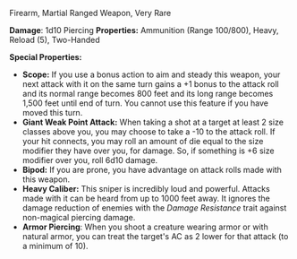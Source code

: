 Firearm, Martial Ranged Weapon, Very Rare

**Damage**: 1d10 Piercing
**Properties:** Ammunition (Range 100/800), Heavy, Reload (5), Two-Handed

**Special Properties:**
- **Scope:** If you use a bonus action to aim and steady this weapon, your next attack with it on the same turn gains a +1 bonus to the attack roll and its normal range becomes 800 feet and its long range becomes 1,500 feet until end of turn. You cannot use this feature if you have moved this turn. 
- **Giant Weak Point Attack:** When taking a shot at a target at least 2 size classes above you, you may choose to take a -10 to the attack roll. If your hit connects, you may roll an amount of die equal to the size modifier they have over you, for damage. So, if something is +6 size modifier over you, roll 6d10 damage.
- **Bipod:** If you are prone, you have advantage on attack rolls made with this weapon.
- **Heavy Caliber:** This sniper is incredibly loud and powerful. Attacks made with it can be heard from up to 1000 feet away. It ignores the damage reduction of enemies with the _Damage Resistance_ trait against non-magical piercing damage.
- **Armor Piercing**: When you shoot a creature wearing armor or with natural armor, you can treat the target's AC as 2 lower for that attack (to a minimum of 10).